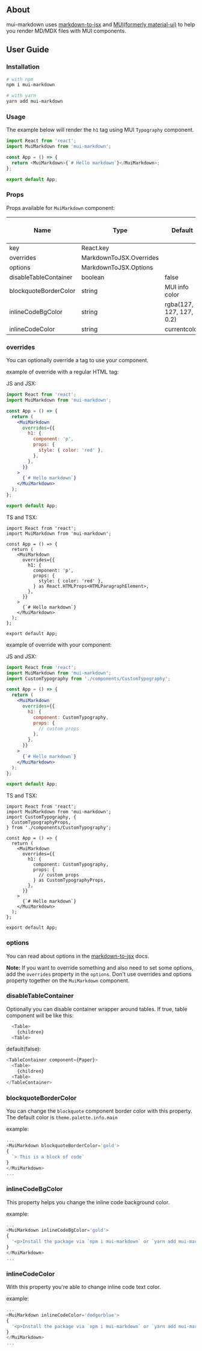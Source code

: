 ## About

mui-markdown uses [markdown-to-jsx](https://github.com/probablyup/markdown-to-jsx) and [MUI(formerly material-ui)](https://github.com/mui-org/material-ui) to help you render MD/MDX files with MUI components.

## User Guide

### Installation

```bash
# with npm
npm i mui-markdown

# with yarn
yarn add mui-markdown
```

### Usage

The example below will render the `h1` tag using MUI `Typography` component.

```js
import React from 'react';
import MuiMarkdown from 'mui-markdown';

const App = () => {
  return <MuiMarkdown>{`# Hello markdown`}</MuiMarkdown>;
};

export default App;
```

### Props

Props available for `MuiMarkdown` component:

| Name                  | Type                    | Default                  | Optional or Mandatory |
| --------------------- | ----------------------- | ------------------------ | --------------------- |
| key                   | React.key               |                          | **optional**          |
| overrides             | MarkdownToJSX.Overrides |                          | **optional**          |
| options               | MarkdownToJSX.Options   |                          | **optional**          |
| disableTableContainer | boolean                 | false                    | **optional**          |
| blockquoteBorderColor | string                  | MUI info color           | **optional**          |
| inlineCodeBgColor     | string                  | rgba(127, 127, 127, 0.2) | **optional**          |
| inlineCodeColor       | string                  | currentcolor             | **optional**          |

### overrides

You can optionally override a tag to use your component.

example of override with a regular HTML tag:

JS and JSX:

```jsx
import React from 'react';
import MuiMarkdown from 'mui-markdown';

const App = () => {
  return (
    <MuiMarkdown
      overrides={{
        h1: {
          component: 'p',
          props: {
            style: { color: 'red' },
          },
        },
      }}
    >
      {`# Hello markdown`}
    </MuiMarkdown>
  );
};

export default App;
```

TS and TSX:

```tsx
import React from 'react';
import MuiMarkdown from 'mui-markdown';

const App = () => {
  return (
    <MuiMarkdown
      overrides={{
        h1: {
          component: 'p',
          props: {
            style: { color: 'red' },
          } as React.HTMLProps<HTMLParagraphElement>,
        },
      }}
    >
      {`# Hello markdown`}
    </MuiMarkdown>
  );
};

export default App;
```

example of override with your component:

JS and JSX:

```jsx
import React from 'react';
import MuiMarkdown from 'mui-markdown';
import CustomTypography from './components/CustomTypography';

const App = () => {
  return (
    <MuiMarkdown
      overrides={{
        h1: {
          component: CustomTypography,
          props: {
            // custom props
          },
        },
      }}
    >
      {`# Hello markdown`}
    </MuiMarkdown>
  );
};

export default App;
```

TS and TSX:

```tsx
import React from 'react';
import MuiMarkdown from 'mui-markdown';
import CustomTypography, {
  CustomTypographyProps,
} from './components/CustomTypography';

const App = () => {
  return (
    <MuiMarkdown
      overrides={{
        h1: {
          component: CustomTypography,
          props: {
            // custom props
          } as CustomTypographyProps,
        },
      }}
    >
      {`# Hello markdown`}
    </MuiMarkdown>
  );
};

export default App;
```

### options

You can read about options in the [markdown-to-jsx](https://www.npmjs.com/package/markdown-to-jsx#parsing-options) docs.

**Note:** If you want to override something and also need to set some options, add the `overrides` property in the `options`. Don't use overrides and options property together on the `MuiMarkdown` component.

### disableTableContainer

Optionally you can disable container wrapper around tables. If true, table component will be like this:

```js
  <Table>
    {children}
  <Table>
```

default(false):

```js
<TableContainer component={Paper}>
  <Table>
    {children}
  <Table>
</TableContainer>
```

### blockquoteBorderColor

You can change the `blockquote` component border color with this property. The default color is `theme.palette.info.main`

example:

```js
...
<MuiMarkdown blockquoteBorderColor='gold'>
{
  `> This is a block of code`
}
</MuiMarkdown>
...
```

### inlineCodeBgColor

This property helps you change the inline code background color.

example:

```js
...
<MuiMarkdown inlineCodeBgColor='gold'>
{
  '<p>Install the package via `npm i mui-markdown` or `yarn add mui-markdown`</p>'
}
</MuiMarkdown>
...
```

### inlineCodeColor

With this property you're able to change inline code text color.

example:

```js
...
<MuiMarkdown inlineCodeColor='dodgerblue'>
{
  '<p>Install the package via `npm i mui-markdown` or `yarn add mui-markdown`</p>'
}
</MuiMarkdown>
...
```

